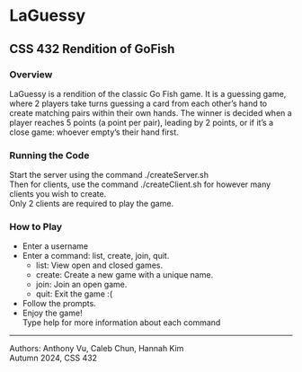 # LaGuessy
## CSS 432 Rendition of GoFish
### Overview
LaGuessy is a rendition of the classic Go Fish game. It is a guessing game, where 2 players take turns guessing a card from each other’s hand to create matching pairs within their own hands. The winner is decided when a player reaches 5 points (a point per pair), leading by 2 points, or if it’s a close game: whoever empty’s their hand first. 

### Running the Code
Start the server using the command ./createServer.sh  
Then for clients, use the command ./createClient.sh for however many clients you wish to create.  
Only 2 clients are required to play the game. 

### How to Play
- Enter a username
- Enter a command: list, create, join, quit.
  - list: View open and closed games.
  - create: Create a new game with a unique name.
  - join: Join an open game.
  - quit: Exit the game :(
- Follow the prompts.
- Enjoy the game!  
Type help for more information about each command 
---
Authors: Anthony Vu, Caleb Chun, Hannah Kim  
Autumn 2024, CSS 432
